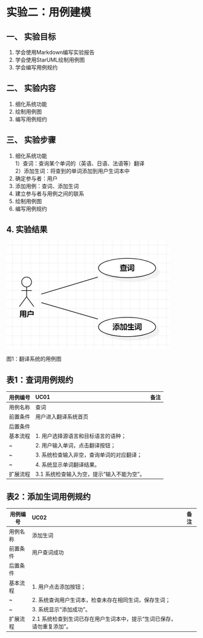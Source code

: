 # 实验二：用例建模

## 一、 实验目标

1. 学会使用Markdown编写实验报告 
2. 学会使用StarUML绘制用例图
3. 学会编写用例规约 

## 二、 实验内容

1. 细化系统功能
2. 绘制用例图 
3. 编写用例规约 

## 三、 实验步骤

1. 细化系统功能  
    1）查词：查询某个单词的（英语、日语、法语等）翻译  
    2）添加生词：将查到的单词添加到用户生词本中
2. 确定参与者：用户
3. 添加用例：查词、添加生词
4. 建立参与者与用例之间的联系
5. 绘制用例图
6. 编写用例规约

## 4. 实验结果

![用例图](./ucd1.JPG)

图1：翻译系统的用例图

## 表1：查词用例规约  

用例编号  | UC01 | 备注  
-|:-|-  
用例名称  | 查词  |     
前置条件  | 用户进入翻译系统首页 |   
后置条件  |      |   
基本流程  | 1. 用户选择源语言和目标语言的语种；|      
~| 2. 用户输入单词，点击翻译按钮；  |     
~| 3. 系统检查输入非空，查询单词的对应翻译；  |     
~| 4. 系统显示单词翻译结果。  |     
扩展流程  | 3.1 系统检查输入为空，提示“输入不能为空”。  |  

## 表2：添加生词用例规约  

用例编号  | UC02 | 备注 
-|:-|-  
用例名称  | 添加生词  |   
前置条件  | 用户查词成功     |   
后置条件  |      |   
基本流程  | 1. 用户点击添加按钮；|
~| 2. 系统查询用户生词本，检查未存在相同生词，保存生词； |      
~| 3. 系统显示“添加成功”。 |  
扩展流程  | 2.1 系统检查到生词已存在用户生词本中，提示“生词已保存，请勿重复添加”。  | 



